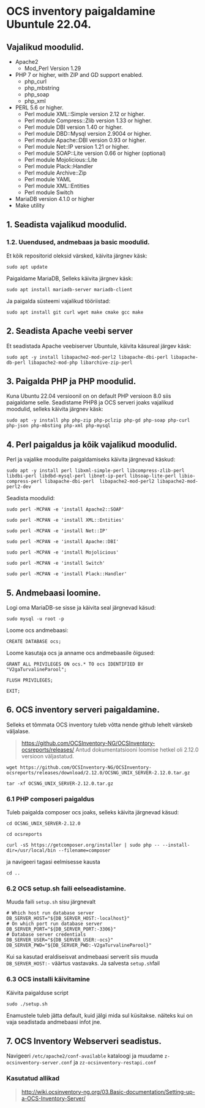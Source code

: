 # OCS inventory paigaldamine Ubuntule 22.04.


## Vajalikud moodulid.
- Apache2
  - Mod_Perl Version 1.29
- PHP 7 or higher, with ZIP and GD support enabled.
  - php_curl
  - php_mbstring
  - php_soap
  - php_xml
- PERL 5.6 or higher.
  - Perl module XML::Simple version 2.12 or higher.
  - Perl module Compress::Zlib version 1.33 or higher.
  - Perl module DBI version 1.40 or higher.
  - Perl module DBD::Mysql version 2.9004 or higher.
  - Perl module Apache::DBI version 0.93 or higher.
  - Perl module Net::IP version 1.21 or higher.
  - Perl module SOAP::Lite version 0.66 or higher (optional)
  - Perl module Mojolicious::Lite
  - Perl module Plack::Handler
  - Perl module Archive::Zip
  - Perl module YAML
  - Perl module XML::Entities
  - Perl module Switch
- MariaDB version 4.1.0 or higher
- Make utility 
## 1. Seadista vajalikud moodulid.

### 1.2. Uuendused, andmebaas ja basic moodulid.
Et kõik repositorid oleksid värsked, käivita järgnev käsk:
```
sudo apt update
```
Paigaldame MariaDB, Selleks käivita järgnev käsk:
```
sudo apt install mariadb-server mariadb-client
```
Ja paigalda süsteemi vajalikud tööriistad:
```
sudo apt install git curl wget make cmake gcc make
```
## 2. Seadista Apache veebi server
Et seadistada Apache veebiserver Ubuntule, käivita käsureal järgev käsk:
```
sudo apt -y install libapache2-mod-perl2 libapache-dbi-perl libapache-db-perl libapache2-mod-php libarchive-zip-perl
```
## 3. Paigalda PHP ja PHP moodulid.
Kuna Ubuntu 22.04 versioonil on on default PHP versioon 8.0 siis paigaldame selle.
Seadistame PHP8 ja OCS serveri joaks vajalikud moodulid, selleks käivita järgnev käsk:
```
sudo apt -y install php php-zip php-pclzip php-gd php-soap php-curl php-json php-mbsting php-xml php-mysql
```
## 4. Perl paigaldus ja kõik vajalikud moodulid.
Perl ja vajalike moodulite paigaldamiseks käivita järgnevad käskud:
```
sudo apt -y install perl libxml-simple-perl libcompress-zlib-perl libdbi-perl libdbd-mysql-perl libnet-ip-perl libsoap-lite-perl libio-compress-perl libapache-dbi-perl  libapache2-mod-perl2 libapache2-mod-perl2-dev
```
Seadista moodulid:
```
sudo perl -MCPAN -e 'install Apache2::SOAP'
```
```
sudo perl -MCPAN -e 'install XML::Entities'
```
```
sudo perl -MCPAN -e 'install Net::IP'
```
```
sudo perl -MCPAN -e 'install Apache::DBI'
```
```
sudo perl -MCPAN -e 'install Mojolicious'
```
```
sudo perl -MCPAN -e 'install Switch'
```
```
sudo perl -MCPAN -e 'install Plack::Handler'
```
## 5. Andmebaasi loomine.
Logi oma MariaDB-se sisse ja käivita seal järgnevad käsud:
```
sudo mysql -u root -p
```
Loome ocs andmebaasi:
```
CREATE DATABASE ocs;
```
Loome kasutaja ocs ja anname ocs andmebaasile õigused:
```
GRANT ALL PRIVILEGES ON ocs.* TO ocs IDENTIFIED BY "V2gaTurvalineParool";
```
```
FLUSH PRIVILEGES;
```
```
EXIT;
```
## 6. OCS inventory serveri paigaldamine.
Selleks et tõmmata OCS inventory tuleb võtta nende github lehelt värskeb väljalase.
>https://github.com/OCSInventory-NG/OCSInventory-ocsreports/releases/
Antud dokumentatsiooni loomise hetkel oli 2.12.0 versioon väljastatud.
```
wget https://github.com/OCSInventory-NG/OCSInventory-ocsreports/releases/download/2.12.0/OCSNG_UNIX_SERVER-2.12.0.tar.gz
```
```
tar -xf OCSNG_UNIX_SERVER-2.12.0.tar.gz
```
### 6.1 PHP composeri paigaldus
Tuleb paigalda composer ocs joaks, selleks käivita järgnevad käsud:
```
cd OCSNG_UNIX_SERVER-2.12.0
```
```
cd ocsreports
```
```
curl -sS https://getcomposer.org/installer | sudo php -- --install-dir=/usr/local/bin --filename=composer
```
ja navigeeri tagasi eelmisesse kausta
```
cd ..
```
### 6.2 OCS setup.sh faili eelseadistamine.
Muuda faili `setup.sh` sisu järgnevalt
```
# Which host run database server
DB_SERVER_HOST="${DB_SERVER_HOST:-localhost}"
# On which port run database server
DB_SERVER_PORT="${DB_SERVER_PORT:-3306}"
# Database server credentials
DB_SERVER_USER="${DB_SERVER_USER:-ocs}"
DB_SERVER_PWD="${DB_SERVER_PWD:-V2gaTurvalineParool}"
```
Kui sa kasutad eraldiseisvat andmebaasi serverit siis muuda `DB_SERVER_HOST:-` väärtus vastavaks.
Ja salvesta `setup.sh`fail
### 6.3 OCS installi käivitamine
Käivita paigalduse script
```
sudo ./setup.sh
```
Enamustele tuleb jätta default, kuid jälgi mida sul küsitakse. näiteks kui on vaja seadistada andmebaasi infot jne.

## 7. OCS Inventory Webserveri seadistus.
Navigeeri `/etc/apache2/conf-available` kataloogi ja muudame `z-ocsinventory-server.conf` ja `zz-ocsinventory-restapi.conf`





### Kasutatud allikad
> http://wiki.ocsinventory-ng.org/03.Basic-documentation/Setting-up-a-OCS-Inventory-Server/
